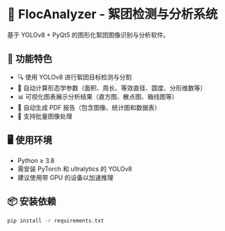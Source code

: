 # 🎯 FlocAnalyzer - 絮团检测与分析系统

基于 YOLOv8 + PyQt5 的图形化絮团图像识别与分析软件。

## 🧰 功能特色
- 🔍 使用 YOLOv8 进行絮团目标检测与分割
- 📐 自动计算形态学参数（面积、周长、等效直径、圆度、分形维数等）
- 📊 可视化图表展示分析结果（直方图、散点图、箱线图等）
- 📄 自动生成 PDF 报告（包含图像、统计图和数据表）
- 📂 支持批量图像处理

## 🖥️ 使用环境
- Python ≥ 3.8
- 需安装 PyTorch 和 ultralytics 的 YOLOv8
- 建议使用带 GPU 的设备以加速推理

## 📦 安装依赖

```bash
pip install -r requirements.txt
```